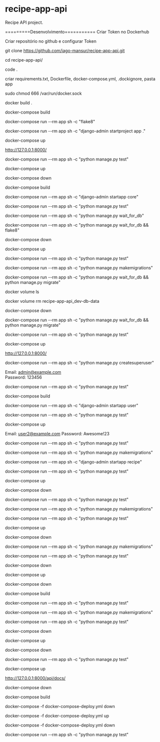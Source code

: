 # recipe-app-api
Recipe API project.

=========Desenvolvimento===========
Criar Token no Dockerhub

Criar repositório no github e configurar Token

git clone https://github.com/iago-mansur/recipe-app-api.git

cd recipe-app-api/

code .

criar requirements.txt, Dockerfile, docker-compose.yml, .dockignore, pasta app

sudo chmod 666 /var/run/docker.sock

docker build .

docker-compose build

docker-compose run --rm app sh -c "flake8"

docker-compose run --rm app sh -c "django-admin startproject app ."

docker-compose up

http://127.0.0.1:8000/

docker-compose run --rm app sh -c "python manage.py test"

docker-compose up

docker-compose down

docker-compose build

docker-compose run --rm app sh -c "django-admin startapp core"

docker-compose run --rm app sh -c "python manage.py test"

docker-compose run --rm app sh -c "python manage.py wait_for_db"

docker-compose run --rm app sh -c "python manage.py wait_for_db && flake8"

docker-compose down

docker-compose up

docker-compose run --rm app sh -c "python manage.py test"

docker-compose run --rm app sh -c "python manage.py makemigrations"

docker-compose run --rm app sh -c "python manage.py wait_for_db && python manage.py migrate"

docker volume ls

docker volume rm recipe-app-api_dev-db-data

docker-compose down

docker-compose run --rm app sh -c "python manage.py wait_for_db && python manage.py migrate"

docker-compose run --rm app sh -c "python manage.py test"

docker-compose up

http://127.0.0.1:8000/

docker-compose run --rm app sh -c "python manage.py createsuperuser"

Email: admin@example.com                    
Password: 123456

docker-compose run --rm app sh -c "python manage.py test"

docker-compose build

docker-compose run --rm app sh -c "django-admin startapp user"

docker-compose run --rm app sh -c "python manage.py test"

docker-compose up

Email: user2@example.com
Password: Awesome!23

docker-compose run --rm app sh -c "python manage.py test"

docker-compose run --rm app sh -c "python manage.py makemigrations"

docker-compose run --rm app sh -c "django-admin startapp recipe"

docker-compose run --rm app sh -c "python manage.py test"

docker-compose up

docker-compose down

docker-compose run --rm app sh -c "python manage.py test"

docker-compose run --rm app sh -c "python manage.py makemigrations"

docker-compose run --rm app sh -c "python manage.py test"

docker-compose up

docker-compose down

docker-compose run --rm app sh -c "python manage.py makemigrations"

docker-compose run --rm app sh -c "python manage.py test"

docker-compose down

docker-compose up

docker-compose down

docker-compose build

docker-compose run --rm app sh -c "python manage.py test"

docker-compose run --rm app sh -c "python manage.py makemigrations"

docker-compose run --rm app sh -c "python manage.py test"

docker-compose down

docker-compose up

docker-compose down

docker-compose run --rm app sh -c "python manage.py test"

docker-compose up

http://127.0.0.1:8000/api/docs/

docker-compose down

docker-compose build

docker-compose -f docker-compose-deploy.yml down

docker-compose -f docker-compose-deploy.yml up

docker-compose -f docker-compose-deploy.yml down

docker-compose run --rm app sh -c "python manage.py test"